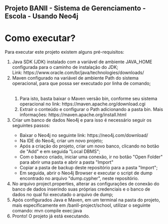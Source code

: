 ## Projeto BANII - Sistema de Gerenciamento - Escola - Usando Neo4j

# Como executar?
Para executar este projeto existem alguns pré-requisitos:
<ol>
  <li>Java SDK (JDK) instalado com a variável de ambiente JAVA_HOME configurada para o caminho de instalação do JDK;
      <br>Link: https://www.oracle.com/br/java/technologies/downloads/
  </li>
  <li>Maven configurado na variável de ambiente Path do sistema operacional, para que possa ser executado por linha de comando;</li>
  <br>
  <ol>
      <li>Para isto, basta baixar o Maven versão bin, conforme seu sistema operacional no link: https://maven.apache.org/download.cgi</li>
      <li>Extrair o conteúdo e configurar o Path adicionando a pasta bin. Mais informações: https://maven.apache.org/install.html</li>
  </ol>
  <li>Criar um banco de dados Neo4j e para isso é necessário seguir os seguintes passos:</li>
  <ul>
    <li>
      Baixar o Neo4j no seguinte link: https://neo4j.com/download/
    </li>
    <li>
      Na IDE do Neo4j, criar um novo projeto;
    </li>
    <li>
      Após a criação do projeto, criar um novo banco, clicando no botão de "Add" e em seguida "Local DBMS";
    </li>
    <li>
      Com o banco criado, iniciar uma conexão, ir no botão "Open Folder" para abrir uma pasta e abrir a pasta "Import"
    </li>
    <li>
      Copiar a pasta de backup deste repositório para a pasta "Import";
    </li>
    <li>
      Em seguida, abrir o Neo4j Browser e executar o script de dump encontrado no arquivo "dump.cypher", neste repositório.
    </li>
  </ul>
  <li>No arquivo project.properties, alterar as configurações de conexão do banco de dados inserindo suas próprias credenciais e o banco de dados no qual foi executado o arquivo de dump;</li>

  <li>Após configurados Java e Maven, em um terminal na pasta do projeto, mais especificamente em /banII-project/school,  utilizar o seguinte comando: mvn compile exec:java</li>
  <li>Pronto! O projeto já está executando.</li>
</ol>
